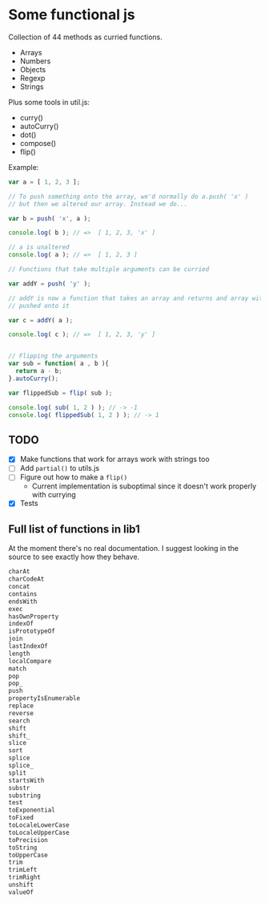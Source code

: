 # Some functional js

Collection of 44 methods as curried functions.
* Arrays
* Numbers
* Objects
* Regexp
* Strings

Plus some tools in util.js:
* curry()
* autoCurry()
* dot()
* compose()
* flip()


Example:

```javascript
var a = [ 1, 2, 3 ];

// To push something onto the array, we'd normally do a.push( 'x' )
// but then we altered our array. Instead we do...

var b = push( 'x', a );

console.log( b ); // =>  [ 1, 2, 3, 'x' ]

// a is unaltered
console.log( a ); // =>  [ 1, 2, 3 ]

// Functions that take multiple arguments can be curried

var addY = push( 'y' );

// addY is now a function that takes an array and returns and array with 'y'
// pushed onto it

var c = addY( a );

console.log( c ); // =>  [ 1, 2, 3, 'y' ]


// Flipping the arguments
var sub = function( a , b ){ 
  return a - b;
}.autoCurry();

var flippedSub = flip( sub );

console.log( sub( 1, 2 ) ); // -> -1
console.log( flippedSub( 1, 2 ) ); // -> 1
```

## TODO
* [x] Make functions that work for arrays work with strings too
* [ ] Add `partial()` to utils.js
* [ ] Figure out how to make a `flip()`
  * Current implementation is suboptimal since it doesn't work properly with currying
* [x] Tests

## Full list of functions in lib1
At the moment there's no real documentation. I suggest looking in the source to see exactly how they behave.
```javascript
charAt
charCodeAt
concat
contains
endsWith
exec
hasOwnProperty
indexOf
isPrototypeOf
join
lastIndexOf
length
localCompare
match
pop
pop_
push
propertyIsEnumerable
replace
reverse
search
shift
shift_
slice
sort
splice
splice_
split
startsWith
substr
substring
test
toExponential
toFixed
toLocaleLowerCase
toLocaleUpperCase
toPrecision
toString
toUpperCase
trim
trimLeft
trimRight
unshift
valueOf
```
